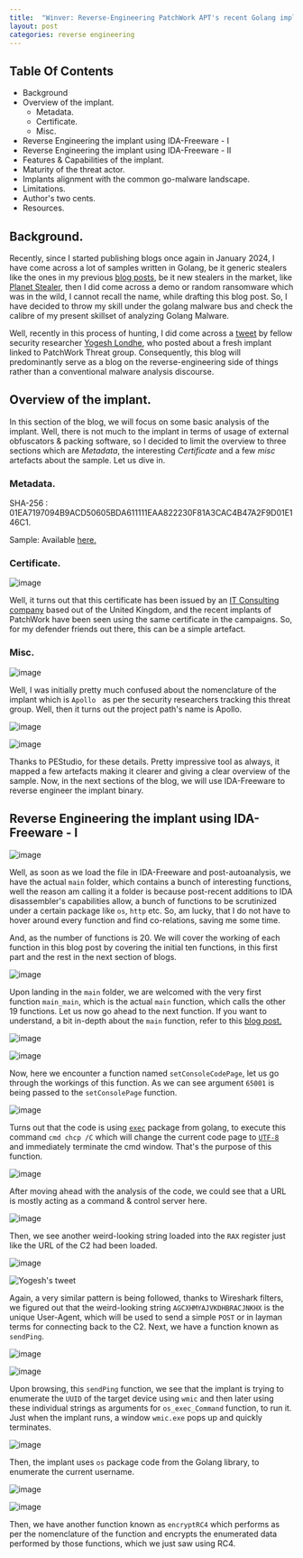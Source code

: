 ```yaml
---
title:  "Winver: Reverse-Engineering PatchWork APT's recent Golang implant."
layout: post
categories: reverse engineering
---
```



## Table Of Contents

- Background
- Overview of the implant.
    - Metadata.
    - Certificate.
    - Misc.
- Reverse Engineering the implant using IDA-Freeware - I
- Reverse Engineering the implant using IDA-Freeware - II
- Features & Capabilities of the implant.
- Maturity of the threat actor.
- Implants alignment with the common go-malware landscape.
- Limitations.
- Author's two cents.
- Resources.





## Background.

Recently, since I started publishing blogs once again in January 2024, I have come across a lot of samples written in Golang, be it generic stealers like the ones in my previous [blog posts](https://xelemental.github.io//), be it new stealers in the market, like [Planet Stealer](https://inquest.net/blog/around-we-go-planet-stealer-emerges/), then I did come across a demo or random ransomware which was in the wild, I cannot recall the name, while drafting this blog post. So, I have decided to throw my skill under the golang malware bus and check the calibre of my present skillset of analyzing Golang Malware. 

Well, recently in this process of hunting, I did come across a [tweet](https://twitter.com/suyog41/status/1765725837041824121) by fellow security researcher [Yogesh Londhe](https://twitter.com/suyog41), who posted about a fresh implant linked to PatchWork Threat group. Consequently, this blog will predominantly serve as a blog on the reverse-engineering side of things rather than a conventional malware analysis discourse.



## Overview of the implant.

In this section of the blog, we will focus on some basic analysis of the implant. Well, there is not much to the implant in terms of usage of external obfuscators & packing software, so I decided to limit the overview to three sections which are _Metadata_, the interesting _Certificate_ and a few _misc_ artefacts about the sample. Let us dive in. 



### Metadata.

SHA-256 : 01EA7197094B9ACD50605BDA611111EAA822230F81A3CAC4B47A2F9D01E146C1.

Sample: Available [here.](https://www.virustotal.com/gui/file/01ea7197094b9acd50605bda611111eaa822230f81a3cac4b47a2f9d01e146c1/detection)


### Certificate.

![image](https://github.com/xelemental/xelemental.github.io/assets/49472311/236d999a-657f-4be4-861e-706c4674ed2a)

Well, it turns out that this certificate has been issued by an [IT Consulting company](https://codingcomputer.org/contacts/) based out of the United Kingdom, and the recent implants of PatchWork have been seen using the same certificate in the campaigns. So, for my defender friends out there, this can be a simple artefact. 


### Misc.

![image](https://github.com/xelemental/xelemental.github.io/assets/49472311/73ff6f5d-6343-4d78-be0f-049fafdc3635)

Well, I was initially pretty much confused about the nomenclature of the implant which is `Apollo ` as per the security researchers tracking this threat group. Well, then it turns out the project path's name is Apollo. 

![image](https://github.com/xelemental/xelemental.github.io/assets/49472311/89bf38f2-aba3-451e-9346-4a82b35825d4)


![image](https://github.com/xelemental/xelemental.github.io/assets/49472311/265ba517-0c8c-4dc7-9c95-73c3745af5f6)

Thanks to PEStudio, for these details. Pretty impressive tool as always, it mapped a few artefacts making it clearer and giving a clear overview of the sample. Now, in the next sections of the blog, we will use IDA-Freeware to reverse engineer the implant binary. 




##  Reverse Engineering the implant using IDA-Freeware - I

![image](https://github.com/xelemental/xelemental.github.io/assets/49472311/2a2f93b5-3c01-4dde-adb7-fcb65c23bd1b)

Well, as soon as we load the file in IDA-Freeware and post-autoanalysis, we have the actual `main` folder, which contains a bunch of interesting functions, well the reason am calling it a folder is because post-recent additions to IDA disassembler's capabilities allow, a bunch of functions to be scrutinized under a certain package like `os`, `http` etc. So, am lucky, that I do not have to hover around every function and find co-relations, saving me some time. 

And, as the number of functions is 20. We will cover the working of each function in this blog post by covering the initial ten functions, in this first part and the rest in the next section of blogs.


![image](https://github.com/xelemental/xelemental.github.io/assets/49472311/62a50e6f-90c4-44f4-abd0-a5e6e73a0d96)

Upon landing in the `main` folder, we are welcomed with the very first function `main_main`, which is the actual `main` function, which calls the other 19 functions. Let us now go ahead to the next function. If you want to understand, a bit in-depth about the `main` function, refer to this [blog post.](https://medium.com/@nishanmaharjan17/reversing-golang-binaries-part-1-c273b2ca5333)


![image](https://github.com/xelemental/xelemental.github.io/assets/49472311/cb94935f-6004-4601-a0f1-320ccfbafa5a)

![image](https://github.com/xelemental/xelemental.github.io/assets/49472311/299d6cf3-0c9b-4f77-8057-51b7e6c61b21)


Now, here we encounter a function named `setConsoleCodePage`, let us go through the workings of this function.  As we can see argument `65001` is being passed to the `setConsolePage` function. 

![image](https://github.com/xelemental/xelemental.github.io/assets/49472311/460bd613-a0cc-4667-9e6f-4855c0776e22)

Turns out that the code is using [`exec`](https://pkg.go.dev/os/exec) package from golang, to execute this command `cmd chcp /C` which will change the current code page to [`UTF-8`](https://ss64.com/nt/chcp.html) and immediately terminate the cmd window. That's the purpose of this function. 


![image](https://github.com/xelemental/xelemental.github.io/assets/49472311/c29522f1-9d0f-4098-b5a6-106216ad2261)

After moving ahead with the analysis of the code, we could see that a URL is mostly acting as a command & control server here.

![image](https://github.com/xelemental/xelemental.github.io/assets/49472311/9925c2ce-93ec-48a5-96c6-afbf4c676758)

Then, we see another weird-looking string loaded into the `RAX` register just like the URL of the C2 had been loaded. 

![image](https://github.com/xelemental/xelemental.github.io/assets/49472311/58d5d323-06f6-4498-8356-80294a7aec52)


![Yogesh's tweet](https://github.com/xelemental/xelemental.github.io/assets/49472311/7ef0185f-8325-439b-8e4c-be725edb9fe2)


Again, a very similar pattern is being followed, thanks to Wireshark filters, we figured out that the weird-looking string `AGCXHMYAJVKDHBRACJNKHX` is the unique User-Agent, which will be used to send a simple `POST` or in layman terms for connecting back to the C2. Next, we have a function known as `sendPing`.


![image](https://github.com/xelemental/xelemental.github.io/assets/49472311/6f535ee8-57c7-41bc-87cb-4018ba185cc2)


![image](https://github.com/xelemental/xelemental.github.io/assets/49472311/0cee2692-937b-49d7-839c-b4ac66ec3761)


Upon browsing, this `sendPing` function, we see that the implant is trying to enumerate the `UUID` of the target device using `wmic` and then later using these individual strings as arguments for `os_exec_Command` function, to run it. Just when the implant runs, a window `wmic.exe` pops up and quickly terminates. 


![image](https://github.com/xelemental/xelemental.github.io/assets/49472311/7d8f4104-4545-4c04-a8e4-448956d53827)

Then, the implant uses `os` package code from the Golang library, to enumerate the current username.


![image](https://github.com/xelemental/xelemental.github.io/assets/49472311/2bcd3e94-9465-413f-8a5f-d314ee77ae2d)

![image](https://github.com/xelemental/xelemental.github.io/assets/49472311/f7f1e965-712d-49a6-8fba-23aa6736f0a5)


Then, we have another function known as `encryptRC4` which performs as per the nomenclature of the function and encrypts the enumerated data performed by those functions, which we just saw using RC4. 





